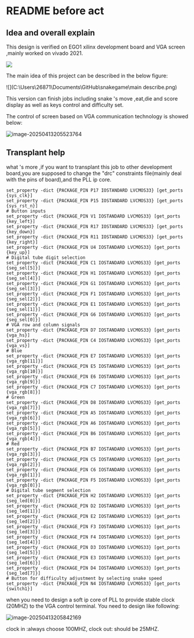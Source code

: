 # README before act

## Idea and overall explain

This design is verified on EGO1 xilinx development board and VGA screen ,mainly worked on vivado 2021.

![](C:\Users\26871\Documents\GitHub\snakegame\ego1.png)



The main idea of this project can be described in the below  figure:

![](C:\Users\26871\Documents\GitHub\snakegame\main describe.png)

This version can finish jobs including snake 's  move ,eat,die and score display as well as keys control and difficulty set.

The control of screen based on VGA communication technology is showed below:

![image-20250413205523764](C:\Users\26871\AppData\Roaming\Typora\typora-user-images\image-20250413205523764.png)

## Transplant help 

what 's more ,if you want to transplant this job to other development board,you are supposed to change the "drc" constraints file(mainly deal with the pins of board),and the PLL ip core.

```shell
set_property -dict {PACKAGE_PIN P17 IOSTANDARD LVCMOS33} [get_ports {sys_clk}]
set_property -dict {PACKAGE_PIN P15 IOSTANDARD LVCMOS33} [get_ports {sys_rst_n}]
# Button inputs
set_property -dict {PACKAGE_PIN V1 IOSTANDARD LVCMOS33} [get_ports {key_left}]
set_property -dict {PACKAGE_PIN R17 IOSTANDARD LVCMOS33} [get_ports {key_down}]
set_property -dict {PACKAGE_PIN R11 IOSTANDARD LVCMOS33} [get_ports {key_right}]
set_property -dict {PACKAGE_PIN U4 IOSTANDARD LVCMOS33} [get_ports {key_up}]
# Digital tube digit selection
set_property -dict {PACKAGE_PIN C1 IOSTANDARD LVCMOS33} [get_ports {seg_sel[5]}]
set_property -dict {PACKAGE_PIN H1 IOSTANDARD LVCMOS33} [get_ports {seg_sel[4]}]
set_property -dict {PACKAGE_PIN G1 IOSTANDARD LVCMOS33} [get_ports {seg_sel[3]}]
set_property -dict {PACKAGE_PIN F1 IOSTANDARD LVCMOS33} [get_ports {seg_sel[2]}]
set_property -dict {PACKAGE_PIN E1 IOSTANDARD LVCMOS33} [get_ports {seg_sel[1]}]
set_property -dict {PACKAGE_PIN G6 IOSTANDARD LVCMOS33} [get_ports {seg_sel[0]}]
# VGA row and column signals
set_property -dict {PACKAGE_PIN D7 IOSTANDARD LVCMOS33} [get_ports {vga_hs}]
set_property -dict {PACKAGE_PIN C4 IOSTANDARD LVCMOS33} [get_ports {vga_vs}]
# Blue
set_property -dict {PACKAGE_PIN E7 IOSTANDARD LVCMOS33} [get_ports {vga_rgb[11]}]
set_property -dict {PACKAGE_PIN E5 IOSTANDARD LVCMOS33} [get_ports {vga_rgb[10]}]
set_property -dict {PACKAGE_PIN E6 IOSTANDARD LVCMOS33} [get_ports {vga_rgb[9]}]
set_property -dict {PACKAGE_PIN C7 IOSTANDARD LVCMOS33} [get_ports {vga_rgb[8]}]
# Green
set_property -dict {PACKAGE_PIN D8 IOSTANDARD LVCMOS33} [get_ports {vga_rgb[7]}]
set_property -dict {PACKAGE_PIN A5 IOSTANDARD LVCMOS33} [get_ports {vga_rgb[6]}]
set_property -dict {PACKAGE_PIN A6 IOSTANDARD LVCMOS33} [get_ports {vga_rgb[5]}]
set_property -dict {PACKAGE_PIN B6 IOSTANDARD LVCMOS33} [get_ports {vga_rgb[4]}]
# Red
set_property -dict {PACKAGE_PIN B7 IOSTANDARD LVCMOS33} [get_ports {vga_rgb[3]}]
set_property -dict {PACKAGE_PIN C5 IOSTANDARD LVCMOS33} [get_ports {vga_rgb[2]}]
set_property -dict {PACKAGE_PIN C6 IOSTANDARD LVCMOS33} [get_ports {vga_rgb[1]}]
set_property -dict {PACKAGE_PIN F5 IOSTANDARD LVCMOS33} [get_ports {vga_rgb[0]}]
# Digital tube segment selection
set_property -dict {PACKAGE_PIN H2 IOSTANDARD LVCMOS33} [get_ports {seg_led[0]}]
set_property -dict {PACKAGE_PIN D2 IOSTANDARD LVCMOS33} [get_ports {seg_led[1]}]
set_property -dict {PACKAGE_PIN E2 IOSTANDARD LVCMOS33} [get_ports {seg_led[2]}]
set_property -dict {PACKAGE_PIN F3 IOSTANDARD LVCMOS33} [get_ports {seg_led[3]}]
set_property -dict {PACKAGE_PIN F4 IOSTANDARD LVCMOS33} [get_ports {seg_led[4]}]
set_property -dict {PACKAGE_PIN D3 IOSTANDARD LVCMOS33} [get_ports {seg_led[5]}]
set_property -dict {PACKAGE_PIN E3 IOSTANDARD LVCMOS33} [get_ports {seg_led[6]}]
set_property -dict {PACKAGE_PIN D4 IOSTANDARD LVCMOS33} [get_ports {seg_led[7]}]
# Button for difficulty adjustment by selecting snake speed
set_property -dict {PACKAGE_PIN N4 IOSTANDARD LVCMOS33} [get_ports {switch1}]
```

 when you need to design a soft ip core of PLL to provide stable clock (20MHZ) to the VGA control terminal. You need to design like following:

![image-20250413205842169](C:\Users\26871\AppData\Roaming\Typora\typora-user-images\image-20250413205842169.png)

clock in :always choose 100MHZ, clock out: should be 25MHZ.